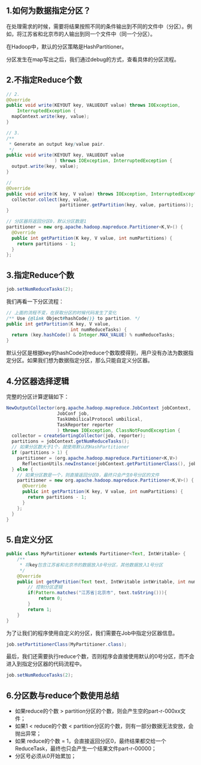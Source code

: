## 1.如何为数据指定分区？

在处理需求的时候，需要将结果按照不同的条件输出到不同的文件中（分区）。例如，将江苏省和北京市的人输出到同一个文件中（同一个分区）。

在Hadoop中，默认的分区策略是HashPartitioner。

分区发生在map写出之后，我们通过debug的方式，查看具体的分区流程。

## 2.不指定Reduce个数

```java
// 2.
@Override
public void write(KEYOUT key, VALUEOUT value) throws IOException,
    InterruptedException {
  mapContext.write(key, value);
}

// 3.
/**
 * Generate an output key/value pair.
 */
public void write(KEYOUT key, VALUEOUT value
                  ) throws IOException, InterruptedException {
  output.write(key, value);
}

// 
@Override
public void write(K key, V value) throws IOException, InterruptedException {
  collector.collect(key, value,
                    partitioner.getPartition(key, value, partitions));
}

// 分区器将返回分区0，默认分区数是1
partitioner = new org.apache.hadoop.mapreduce.Partitioner<K,V>() {
  @Override
  public int getPartition(K key, V value, int numPartitions) {
    return partitions - 1;
  }
};
```


## 3.指定Reduce个数
```java
job.setNumReduceTasks(2);
```

我们再看一下分区流程：

```java
// 上面的流程不变，在获取分区的时候代码发生了变化
/** Use {@link Object#hashCode()} to partition. */
public int getPartition(K key, V value,
                        int numReduceTasks) {
  return (key.hashCode() & Integer.MAX_VALUE) % numReduceTasks;
}
```
默认分区是根据key的hashCode对reduce个数取模得到，用户没有办法为数据指定分区。如果我们想为数据指定分区，那么只能自定义分区器。

## 4.分区器选择逻辑

完整的分区计算逻辑如下：

```java
NewOutputCollector(org.apache.hadoop.mapreduce.JobContext jobContext,
                   JobConf job,
                   TaskUmbilicalProtocol umbilical,
                   TaskReporter reporter
                   ) throws IOException, ClassNotFoundException {
  collector = createSortingCollector(job, reporter);
  partitions = jobContext.getNumReduceTasks();
  // 如果分区数大于1个，就使用默认的HashPartitioner
  if (partitions > 1) {
    partitioner = (org.apache.hadoop.mapreduce.Partitioner<K,V>)
      ReflectionUtils.newInstance(jobContext.getPartitionerClass(), job);
  } else {
    // 如果分区数是一个，则直接返回分区0，最终只会产生0号分区的文件
    partitioner = new org.apache.hadoop.mapreduce.Partitioner<K,V>() {
      @Override
      public int getPartition(K key, V value, int numPartitions) {
        return partitions - 1;
      }
    };
  }
}

```
## 5.自定义分区


```java
public class MyPartitioner extends Partitioner<Text, IntWritable> {
    /**
     * 将key包含江苏省和北京市的数据放入0号分区，其他数据放入1号分区
     */
    @Override
    public int getPartition(Text text, IntWritable intWritable, int numPartitions) {
        // 控制分区逻辑
        if(Pattern.matches("江苏省|北京市", text.toString())){
            return 0;
        }
        return 1;
    }
}
```

为了让我们的程序使用自定义的分区，我们需要在Job中指定分区器信息。
```java
job.setPartitionerClass(MyPartitioner.class);
```

最后，我们还需要执行reduce个数，否则程序会直接使用默认的0号分区，而不会进入到指定分区器的代码流程中。
```java
job.setNumReduceTasks(2);
```

## 6.分区数与reduce个数使用总结

* 如果reduce的个数 > partition分区的个数，则会产生空的part-r-000xx文件；
* 如果1 < reduce的个数 < partition分区的个数，则有一部分数据无法安放，会抛出异常；
* 如果 reduce的个数 = 1，会直接返回分区0，最终结果都交给一个ReduceTask，最终也只会产生一个结果文件part-r-00000；
* 分区号必须从0开始累加；
